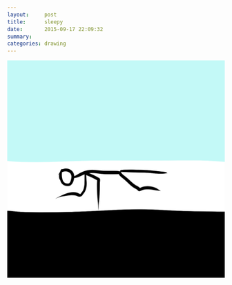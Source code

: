 ```yaml
---
layout:     post
title:      sleepy
date:       2015-09-17 22:09:32
summary:    
categories: drawing
---
```

![sleepy](/images/blog/sleepy.png "Sleep is good for recovery.")
